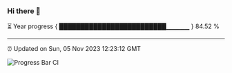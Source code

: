 ### Hi there 👋

⏳ Year progress { █████████████████████████▁▁▁▁▁ } 84.52 %

---

⏰ Updated on Sun, 05 Nov 2023 12:23:12 GMT

![Progress Bar CI](https://github.com/liununu/liununu/workflows/Progress%20Bar%20CI/badge.svg)
